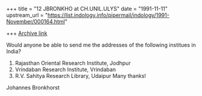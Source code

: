 +++
title = "12 JBRONKHO at CH.UNIL.ULYS"
date = "1991-11-11"
upstream_url = "https://list.indology.info/pipermail/indology/1991-November/000164.html"

+++
[Archive link](https://list.indology.info/pipermail/indology/1991-November/000164.html)


Would anyone be able to send me the addresses of the following institues
in India?
1. Rajasthan Oriental Research Institute, Jodhpur
2. Vrindaban Research Institute, Vrindaban
3. R.V. Sahitya Research Library, Udaipur
Many thanks!

Johannes Bronkhorst




